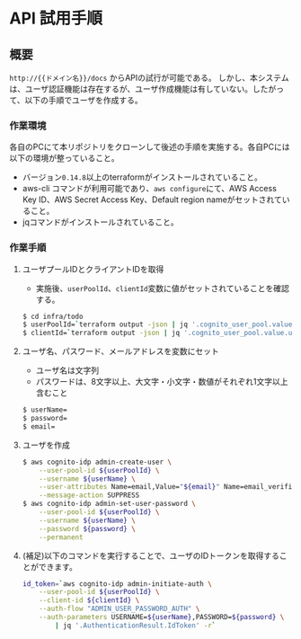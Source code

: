 # API 試用手順
## 概要
`http://{{ドメイン名}}/docs` からAPIの試行が可能である。
しかし、本システムは、ユーザ認証機能は存在するが、ユーザ作成機能は有していない。したがって、以下の手順でユーザを作成する。
### 作業環境
各自のPCにて本リポジトリをクローンして後述の手順を実施する。各自PCには以下の環境が整っていること。
- バージョン`0.14.8`以上のterraformがインストールされていること。
- aws-cli コマンドが利用可能であり、`aws configure`にて、AWS Access Key ID、AWS Secret Access Key、Default region nameがセットされていること。
- jqコマンドがインストールされていること。

### 作業手順
1. ユーザプールIDとクライアントIDを取得
   - 実施後、`userPoolId`、`clientId`変数に値がセットされていることを確認する。

    ```sh
    $ cd infra/todo
    $ userPoolId=`terraform output -json | jq '.cognito_user_pool.value.user_pool_id' -r`
    $ clientId=`terraform output -json | jq '.cognito_user_pool.value.user_pool_client_id' -r`
    ```

2. ユーザ名、パスワード、メールアドレスを変数にセット
    - ユーザ名は文字列
    - パスワードは、8文字以上、大文字・小文字・数値がそれぞれ1文字以上含むこと

    ```sh
    $ userName=
    $ password=
    $ email=
    ```

3. ユーザを作成

    ```sh
    $ aws cognito-idp admin-create-user \
        --user-pool-id ${userPoolId} \
        --username ${userName} \
        --user-attributes Name=email,Value="${email}" Name=email_verified,Value=true \
        --message-action SUPPRESS
    $ aws cognito-idp admin-set-user-password \
        --user-pool-id ${userPoolId} \
        --username ${userName} \
        --password ${password} \
        --permanent
    ```

4. (補足)以下のコマンドを実行することで、ユーザのIDトークンを取得することができます。

    ```sh
    id_token=`aws cognito-idp admin-initiate-auth \
        --user-pool-id ${userPoolId} \
        --client-id ${clientId} \
        --auth-flow "ADMIN_USER_PASSWORD_AUTH" \
        --auth-parameters USERNAME=${userName},PASSWORD=${password} \
            | jq '.AuthenticationResult.IdToken' -r`
    ```
